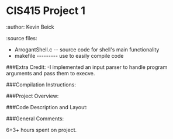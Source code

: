 CIS415 Project 1
======
:author: Kevin Beick

:source files:
* ArrogantShell.c -- source code for shell's main functionality
* makefile --------- use to easily compile code

###Extra Credit:
-I implemented an input parser to handle program arguments and pass them to execve.

###Compilation Instructions:

###Project Overview:

###Code Description and Layout:

###General Comments:

6+3+ hours spent on project.
